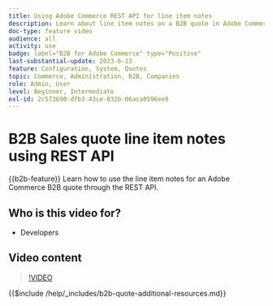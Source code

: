 ```yaml
---
title: Using Adobe Commerce REST API for line item notes
description: Learn about line item notes on a B2B quote in Adobe Commerce using REST API
doc-type: feature video
audience: all
activity: use
badge: label="B2B for Adobe Commerce" type="Positive"
last-substantial-update: 2023-6-13
feature: Configuration, System, Quotes
topic: Commerce, Administration, B2B, Companies
role: Admin, User
level: Beginner, Intermediate
exl-id: 2c573690-d7b3-43ce-832b-06aca0596ee9
---
```

# B2B Sales quote line item notes using REST API

{{b2b-feature}}
Learn how to use the line item notes for an Adobe Commerce B2B quote through the REST API.

## Who is this video for?

- Developers

## Video content

>[!VIDEO](https://video.tv.adobe.com/v/3420418?learn=on)

{{$include /help/_includes/b2b-quote-additional-resources.md}}

